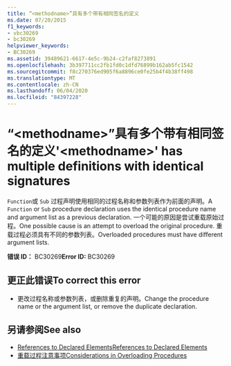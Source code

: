 ```yaml
---
title: “<methodname>”具有多个带有相同签名的定义
ms.date: 07/20/2015
f1_keywords:
- vbc30269
- bc30269
helpviewer_keywords:
- BC30269
ms.assetid: 39489621-6617-4e5c-9b24-c2faf8273891
ms.openlocfilehash: 3b397711cc2fb1fd0c1dfd76899b162ab5fc1542
ms.sourcegitcommit: f8c270376ed905f6a8896ce0fe25b4f4b38ff498
ms.translationtype: MT
ms.contentlocale: zh-CN
ms.lasthandoff: 06/04/2020
ms.locfileid: "84397228"
---
```

# <a name="methodname-has-multiple-definitions-with-identical-signatures"></a><span data-ttu-id="03dce-102">“\<methodname>”具有多个带有相同签名的定义</span><span class="sxs-lookup"><span data-stu-id="03dce-102">'\<methodname>' has multiple definitions with identical signatures</span></span>
<span data-ttu-id="03dce-103">`Function`或 `Sub` 过程声明使用相同的过程名称和参数列表作为前面的声明。</span><span class="sxs-lookup"><span data-stu-id="03dce-103">A `Function` or `Sub` procedure declaration uses the identical procedure name and argument list as a previous declaration.</span></span> <span data-ttu-id="03dce-104">一个可能的原因是尝试重载原始过程。</span><span class="sxs-lookup"><span data-stu-id="03dce-104">One possible cause is an attempt to overload the original procedure.</span></span> <span data-ttu-id="03dce-105">重载过程必须具有不同的参数列表。</span><span class="sxs-lookup"><span data-stu-id="03dce-105">Overloaded procedures must have different argument lists.</span></span>  
  
 <span data-ttu-id="03dce-106">**错误 ID：** BC30269</span><span class="sxs-lookup"><span data-stu-id="03dce-106">**Error ID:** BC30269</span></span>  
  
## <a name="to-correct-this-error"></a><span data-ttu-id="03dce-107">更正此错误</span><span class="sxs-lookup"><span data-stu-id="03dce-107">To correct this error</span></span>  
  
- <span data-ttu-id="03dce-108">更改过程名称或参数列表，或删除重复的声明。</span><span class="sxs-lookup"><span data-stu-id="03dce-108">Change the procedure name or the argument list, or remove the duplicate declaration.</span></span>  
  
## <a name="see-also"></a><span data-ttu-id="03dce-109">另请参阅</span><span class="sxs-lookup"><span data-stu-id="03dce-109">See also</span></span>

- [<span data-ttu-id="03dce-110">References to Declared Elements</span><span class="sxs-lookup"><span data-stu-id="03dce-110">References to Declared Elements</span></span>](../../programming-guide/language-features/declared-elements/references-to-declared-elements.md)
- [<span data-ttu-id="03dce-111">重载过程注意事项</span><span class="sxs-lookup"><span data-stu-id="03dce-111">Considerations in Overloading Procedures</span></span>](../../programming-guide/language-features/procedures/considerations-in-overloading-procedures.md)
